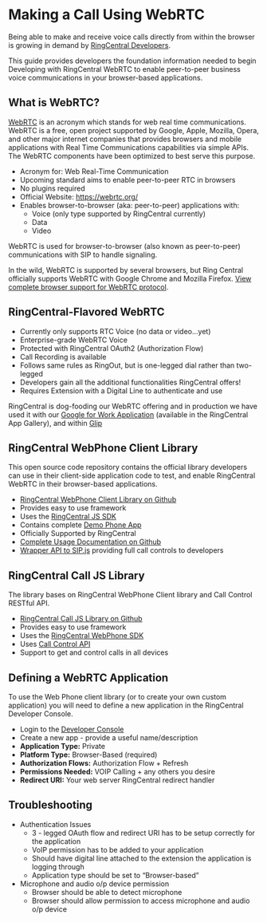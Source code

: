 # Making a Call Using WebRTC

Being able to make and receive voice calls directly from within the browser is growing in demand by [RingCentral Developers](https://developer.ringcentral.com).

This guide provides developers the foundation information needed to begin Developing with RingCentral WebRTC to enable peer-to-peer business voice communications in your browser-based applications.

## What is WebRTC?

[WebRTC](https://webrtc.org) is an acronym which stands for web real time communications. WebRTC is a free, open project supported by Google, Apple, Mozilla, Opera, and other major internet companies that provides browsers and mobile applications with Real Time Communications capabilities via simple APIs. The WebRTC components have been optimized to best serve this purpose.

* Acronym for: Web Real-Time Communication
* Upcoming standard aims to enable peer-to-peer RTC in browsers
* No plugins required
* Official Website: https://webrtc.org/ 
* Enables browser-to-browser (aka: peer-to-peer) applications with:
    * Voice (only type supported by RingCentral currently)
    * Data
    * Video

WebRTC is used for browser-to-browser (also known as peer-to-peer) communications with SIP to handle signaling.

In the wild, WebRTC is supported by several browsers, but Ring Central officially supports WebRTC with Google Chrome and Mozilla Firefox. [View complete browser support for WebRTC protocol](http://caniuse.com/#feat=rtcpeerconnection).

## RingCentral-Flavored WebRTC

* Currently only supports RTC Voice (no data or video...yet)
* Enterprise-grade WebRTC Voice
* Protected with RingCentral OAuth2 (Authorization Flow)
* Call Recording is available
* Follows same rules as RingOut, but is one-legged dial rather than two-legged
* Developers gain all the additional functionalities RingCentral offers!
* Requires Extension with a Digital Line to authenticate and use

RingCentral is dog-fooding our WebRTC offering and in production we have used it with our [Google for Work Application](https://www.ringcentral.com/apps/) (available in the RingCentral App Gallery), and within [Glip](https://glip.com)

## RingCentral WebPhone Client Library

This open source code repository contains the official library developers can use in their client-side application code to test, and enable RingCentral WebRTC in their browser-based applications.

* [RingCentral WebPhone Client Library on Github](https://github.com/ringcentral/ringcentral-web-phone)
* Provides easy to use framework
* Uses the [RingCentral JS SDK](https://github.com/ringcentral/ringcentral-js)
* Contains complete [Demo Phone App](https://github.com/ringcentral/ringcentral-web-phone/tree/master/demo)
* Officially Supported by RingCentral
* [Complete Usage Documentation on Github](https://github.com/ringcentral/ringcentral-web-phone#usage)
* [Wrapper API to SIP.js](https://github.com/ringcentral/ringcentral-web-phone#api) providing full call controls to developers

## RingCentral Call JS Library

The library bases on RingCentral WebPhone Client library and Call Control RESTful API.

* [RingCentral Call JS Library on Github](https://github.com/ringcentral/ringcentral-call-js)
* Provides easy to use framework
* Uses the [RingCentral WebPhone SDK](https://github.com/ringcentral/ringcentral-web-phone)
* Uses [Call Control API](call-control.md)
* Support to get and control calls in all devices

## Defining a WebRTC Application

To use the Web Phone client library (or to create your own custom application) you will need to define a new application in the RingCentral Developer Console.

* Login to the [Developer Console](https://developers.ringcentral.com)
* Create a new app - provide a useful name/description
* **Application Type:** Private
* **Platform Type:** Browser-Based (required)
* **Authorization Flows:** Authorization Flow + Refresh
* **Permissions Needed:** VOIP Calling + any others you desire
* **Redirect URI:** Your web server RingCentral redirect handler

## Troubleshooting

* Authentication Issues
    * 3 - legged OAuth flow and redirect URI has to be setup correctly for the application
    * VoIP permission has to be added to your application
    * Should have digital line attached to the extension the application is logging through
    * Application type should be set to “Browser-based” 
* Microphone and audio o/p device permission 
    * Browser should be able to detect microphone
    * Browser should allow permission to access microphone and audio o/p device
